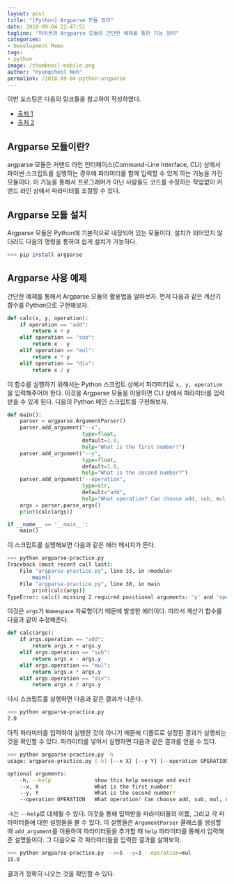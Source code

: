```yaml
---
layout: post
title: "[Python] Argparse 모듈 정리"
date: 2018-09-04 22:47:51
tagline: "파이썬의 Argparse 모듈의 간단한 예제를 통한 기능 정리"
categories:
- Development Memo
tags:
- python
image: /thumbnail-mobile.png
author: "Hyungcheol Noh"
permalink: /2018-09-04-python-argparse
---
```


이번 포스팅은 다음의 링크들을 참고하여 작성하였다.
- [출처 1](https://pythonprogramming.net/argparse-cli-intermediate-python-tutorial/)  
- [출처 2](http://blog.naver.com/PostView.nhn?blogId=cjh226&logNo=220997049388&parentCategoryNo=&categoryNo=17&viewDate=&isShowPopularPosts=false&from=section)  

## Argparse 모듈이란?
argparse 모듈은 커맨드 라인 인터페이스(Command-Line Interface, CLI) 상에서 파이썬 스크립트를 실행하는 경우에 파라미터를 함께 입력할 수 있게 하는 기능을 가진 모듈이다. 이 기능을 통해서 프로그래머가 아닌 사람들도 코드를 수정하는 작업없이 커맨드 라인 상에서 파라미터를 조절할 수 있다.

## Argparse 모듈 설치
Argparse 모듈은 Python에 기본적으로 내장되어 있는 모듈이다. 설치가 되어있지 않더라도 다음의 명령을 통하여 쉽게 설치가 가능하다.

```bash
>>> pip install argparse
```

## Argparse 사용 예제
간단한 예제를 통해서 Argparse 모듈의 활용법을 알아보자. 먼저 다음과 같은 계산기 함수를 Python으로 구현해보자.

```python
def calc(x, y, operation):
    if operation == "add":
        return x + y
    elif operation == "sub":
        return x - y
    elif operation == "mul":
        return x * y
    elif operation == "div":
        return x / y
```

이 함수를 실행하기 위해서는 Python 스크립트 상에서 파라미터로 `x, y, operation`을 입력해주어야 한다. 이것을 Argparse 모듈을 이용하면 CLI 상에서 파라미터를 입력받을 수 있게 된다. 다음의 Python 메인 스크립트를 구현해보자.

```python
def main():
    parser = argparse.ArgumentParser()
    parser.add_argument("--x",
                        type=float,
                        default=1.0,
                        help="What is the first number?")
    parser.add_argument("--y",
                        type=float,
                        default=1.0,
                        help="What is the second number?")
    parser.add_argument("--operation",
                        type=str,
                        default="add",
                        help="What operation? Can choose add, sub, mul, or div")
    args = parser.parse_args()
    print(calc(args))

if __name__ == '__main__':
    main()
```

이 스크립트를 실행해보면 다음과 같은 에러 메시지가 뜬다.

```bash
>>> python argparse-practice.py
Traceback (most recent call last):
    File "argparse-practice.py", line 33, in <module>
        main()
    File "argparse-practice.py", line 30, in main
        print(calc(args))
TypeError: calc() missing 2 required positional arguments: 'y' and 'operation'
```

이것은 `args`가 `Namespace` 자료형이기 때문에 발생한 에러이다. 따라서 계산기 함수를 다음과 같이 수정해준다.

```python
def calc(args):
    if args.operation == "add":
        return args.x + args.y
    elif args.operation == "sub":
        return args.x - args.y
    elif args.operation == "mul":
        return args.x * args.y
    elif args.operation == "div":
        return args.x / args.y
```

다시 스크립트를 실행하면 다음과 같은 결과가 나온다.

```bash
>>> python argparse-practice.py
2.0
```

아직 파라미터를 입력하여 실행한 것이 아니기 때문에 디폴트로 설정된 결과가 실행되는 것을 확인할 수 있다. 파라미터를 넣어서 실행하면 다음과 같은 결과를 얻을 수 있다.

```bash
>>> python argparse-practice.py -h
usage: argparse-practice.py [-h] [--x X] [--y Y] [--operation OPERATION]

optional arguments:
    -h, --help              show this help message and exit
    --x, X                  What is the first number?
    --y, Y                  What is the second number?
    --operation OPERATION   What operation? Can choose add, sub, mul, or div
```

`-h`는 `--help`로 대체될 수 있다. 이것을 통해 입력받을 파라미터들의 이름, 그리고 각 파라미터들에 대한 설명들을 볼 수 있다. 이 설명들은 `ArgumentParser` 클래스를 생성할 때 `add_argument`를 이용하여 파라미터들을 추가할 때 `help` 파라미터를 통해서 입력해준 설명들이다. 그 다음으로 각 파라미터들을 입력한 결과를 살펴보자.

```bash
>>> python argparse-practice.py --x=5 --y=3 --operation=mul
15.0
```

결과가 정확히 나오는 것을 확인할 수 있다.

